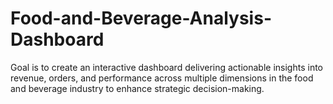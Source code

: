# Food-and-Beverage-Analysis-Dashboard

Goal is to create an interactive dashboard delivering actionable insights into revenue, orders, and performance
across multiple dimensions in the food and beverage industry to enhance strategic decision-making.
